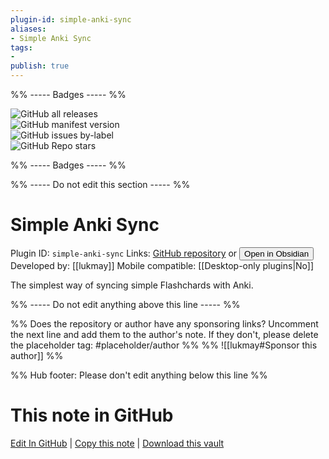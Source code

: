 ```yaml
---
plugin-id: simple-anki-sync
aliases:
- Simple Anki Sync
tags: 
- 
publish: true
---
```


%% ----- Badges ----- %%

![GitHub all releases](https://img.shields.io/github/downloads/lukmay/simple-anki-sync/total?color=573E7A&logo=github&style=for-the-badge)   
![GitHub manifest version](https://img.shields.io/github/manifest-json/v/lukmay/simple-anki-sync?color=573E7A&logo=github&style=for-the-badge)   
![GitHub issues by-label](https://img.shields.io/github/issues/lukmay/simple-anki-sync/help%20wanted?color=573E7A&logo=github&style=for-the-badge)   
![GitHub Repo stars](https://img.shields.io/github/stars/lukmay/simple-anki-sync?color=573E7A&logo=github&style=for-the-badge)

%% ----- Badges ----- %%

%% ----- Do not edit this section ----- %%

# Simple Anki Sync

Plugin ID: `simple-anki-sync`
Links: [GitHub repository](https://github.com/lukmay/simple-anki-sync) or [<button id=HH>Open in Obsidian</button>](obsidian://show-plugin?id=simple-anki-sync)
Developed by: [[lukmay]]
Mobile compatible: [[Desktop-only plugins|No]]

The simplest way of syncing simple Flashchards with Anki.

%% ----- Do not edit anything above this line ----- %% 

%% Does the repository or author have any sponsoring links? Uncomment the next line and add them to the author's note. If they don't, please delete the placeholder tag: #placeholder/author %%
%% ![[lukmay#Sponsor this author]] %%

%% Hub footer: Please don't edit anything below this line %%

# This note in GitHub

<span class="git-footer">[Edit In GitHub](https://github.dev/obsidian-community/obsidian-hub/blob/main/02%20-%20Community%20Expansions/02.05%20All%20Community%20Expansions/Plugins/simple-anki-sync.md "git-hub-edit-note") | [Copy this note](https://raw.githubusercontent.com/obsidian-community/obsidian-hub/main/02%20-%20Community%20Expansions/02.05%20All%20Community%20Expansions/Plugins/simple-anki-sync.md "git-hub-copy-note") | [Download this vault](https://github.com/obsidian-community/obsidian-hub/archive/refs/heads/main.zip "git-hub-download-vault") </span>
